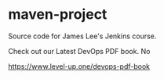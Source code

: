 # maven-project
Source code for James Lee's Jenkins course.

Check out our Latest DevOps PDF book. No

https://www.level-up.one/devops-pdf-book

